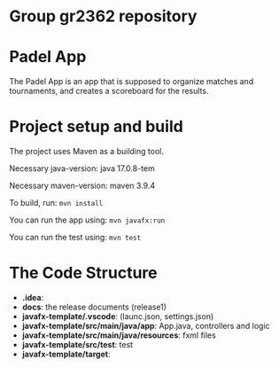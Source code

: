 # Group gr2362 repository 
 
# Padel App
The Padel App is an app that is supposed to organize matches and tournaments, and creates a scoreboard for the results.

# Project setup and build
The project uses Maven as a building tool.

Necessary java-version: java 17.0.8-tem

Necessary maven-version: maven 3.9.4

To build, run: `mvn install`

You can run the app using: `mvn javafx:run`

You can run the test using: `mvn test`

# The Code Structure
* **.idea**: 
* **docs**: the release documents (release1)
* **javafx-template/.vscode**: (launc.json, settings.json)
* **javafx-template/src/main/java/app**: App.java, controllers and logic
* **javafx-template/src/main/java/resources**: fxml files
* **javafx-template/src/test**: test
* **javafx-template/target**: 


